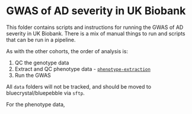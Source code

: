 # GWAS of AD severity in UK Biobank

This folder contains scripts and instructions for running the GWAS of AD severity in UK Biobank. There is a mix of manual things to run and scripts that can be run in a pipeline. 

As with the other cohorts, the order of analysis is:

1. QC the genotype data 
2. Extract and QC phenotype data - [`phenotype-extraction`](phenotype-extraction) 
3. Run the GWAS 

All `data` folders will not be tracked, and should be moved to bluecrystal/bluepebble via `sftp`. 

For the phenotype data, 